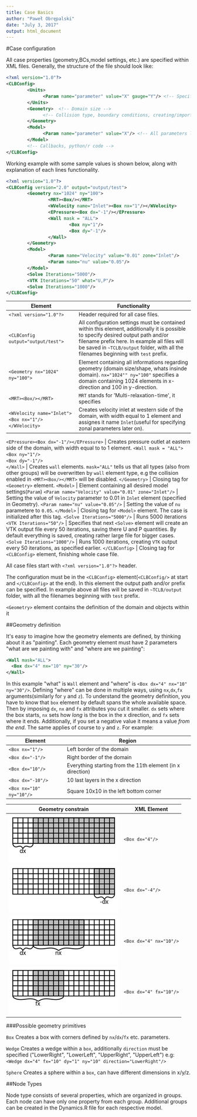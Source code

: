 ```yaml
---
title: Case Basics
author: "Paweł Obrępalski"
date: "July 3, 2017"
output: html_document
---
```


#Case configuration

All case properties (geometry,BCs,model settings, etc.) are specified within XML files. Generally, the structure of the file should look like:
```xml
<?xml version="1.0"?>
<CLBConfig>
        <Units>
              <Param name="parameter" value="X" gauge="Y"/> <!-- Specify relation between LB and real world units here -->
        </Units>
        <Geometry>  <!-- Domain size --> 
              <!-- Collision type, boundary conditions, creating/importing objects -->
        </Geometry>
        <Model>
              <Param name="parameter" value="X"/> <!-- All parameters like velocity, density, viscosity -->
        </Model>
        <!-- Callbacks, python/r code -->
</CLBConfig>
```
Working example with some sample values is shown below, along with explanation of each lines functionality.

```xml
<?xml version="1.0"?>
<CLBConfig version="2.0" output="output/test">
        <Geometry nx="1024" ny="100">
                <MRT><Box/></MRT>
                <WVelocity name="Inlet"><Box nx="1"/></WVelocity>
                <EPressure><Box dx="-1"/></EPressure>
                <Wall mask = "ALL">
                        <Box ny="1"/>
                        <Box dy="-1"/>
                </Wall>
        </Geometry>
        <Model>
                <Param name="Velocity" value="0.01" zone="Inlet"/>
                <Param name="nu" value="0.05"/>
        </Model>
        <Solve Iterations="5000"/>
        <VTK Iterations="50" what="U,P"/>
        <Solve Iterations="1000"/>
</CLBConfig>

```
Element                                         | Functionality
------------------------------------------      | ---------------------------------------------------------------------------------
`<?xml version="1.0"?>`                         | Header required for all case files.
`<CLBConfig output="output/test">`              | All configuration settings must be contained within this element, additionally it is possible to specify desired output path and/or filename prefix here. In example all files will be saved in `~TCLB/output` folder, with all the filenames beginning with `test` prefix.
`<Geometry nx="1024" ny="100">`                 | Element containing all informations regarding geometry (domain size/shape, whats insinde domain). `nx="1024"" ny="100"` specifies a domain containing 1024 elements in x-direction and 100 in y-direction.
`<MRT><Box/></MRT>`                             | `MRT` stands for 'Multi-relaxation-time', it specifies 
`<WVelocity name="Inlet"><Box nx="1"/></WVelocity>`   |Creates velocity inlet at western side of the domain, with width equal to 1 element and assignes it name `Inlet`(useful for specifying zonal parameters later on).
<!--[//]: # (TODO: Orientation)-->
`<EPressure><Box dx="-1"/></EPressure>`           | Creates pressure outlet at eastern side of the domain, with width equal to to 1 element.
`<Wall mask = "ALL">` <br> `<Box ny="1"/>` <br> `<Box dy="-1"/>` <br> `</Wall>`  | Creates `wall` elements. `mask="ALL"` tells us that all types (also from other groups) will be overwritten by `wall` element type, e.g the collision enabled in `<MRT><Box/></MRT>` will be disabled.
`</Geometry>`                                   | Closing tag for `<Geometry>` element.
`<Model>`                                       | Element containing all desired model settings(`Param`)
`<Param name="Velocity" value="0.01" zone="Inlet"/>`               | Setting the value of `Velocity` parameter to 0.01 in `Inlet` element (specified in Geometry).
`<Param name="nu" value="0.05"/>`                           | Setting the value of `nu` parametere to `0.05`.
`</Model>`                                      | Closing tag for `<Model>` element. The case is initialized after this tag.
`<Solve Iterations="5000"/>`                    | Runs 5000 iterations
`<VTK Iterations="50"/>`                        | Specifies that next `<Solve>` element will create an VTK output file every 50 iterations, saving there U and P quantities. By default everything is saved, creating rather large file for bigger cases.
`<Solve Iterations="1000"/>`                    | Runs 1000 iterations, creating `VTK` output every 50 iterations, as specified earlier.
`</CLBConfig>`                                  | Closing tag for `<CLBConfig>` element, finishing whole case file.

All case files start with `<?xml version="1.0"?>` header.

The configuration must be in the `<CLBConfig>` element(`<CLBConfig/>` at start and `</CLBConfig>` at the end). In this element the output path and/or prefix can be specified. In example above all files will be saved in `~TCLB/output` folder, with all the filenames beginning with `test` prefix.

`<Geometry>` element contains the definition of the domain and objects within it



##Geometry definition 

It's easy to imagine how the geometry elements are defined, by thinking about it as "painting". Each geometry element must have 2 parameters "what are we painting with" and "where are we painting":
```xml
<Wall mask="ALL">
  <Box dx="4" nx="10" ny="30"/>
</Wall>
```

In this example "what" is `Wall` element and "where" is `<Box dx="4" nx="10" ny="30"/>`. Defining "where" can be done in multiple ways, using `nx`,`dx`,`fx` arguments(similarly for `y` and `z`). To understand the geometry definition, you have to know that `box` element by default spans the whole available space. Then by imposing `dx`, `nx` and `fx` attributes you cut it smaller. `dx` sets where the box starts, `nx` sets how *long* is the box in the x direction, and `fx` sets where it ends. Additionally, if you set a negative value it means a value *from the end*. The same applies of course to `y` and `z`. For example:

Element | Region
------- | ------------------------------------------
`<Box nx="1"/>` | Left border of the domain
`<Box dx="-1"/>` | Right border of the domain
`<Box dx="10"/>` | Everything starting from the 11th element (in x direction)
`<Box dx="-10"/>` | 10 last layers in the x direction
`<Box nx="10" ny="10"/>` | Square 10x10 in the left bottom corner

Geometry constrain            | XML Element
----------------------------- | ------------------
![box dx](images/box_dx.png)  | `<Box dx="4"/>`
![box dx](images/box_mdx.png) | `<Box dx="-4"/>`
![box dx](images/box_nx.png)  | `<Box dx="4" nx="10"/>`
![box dx](images/box_fx.png)  | `<Box dx="4" fx="10"/>`

###Possible geometry primitives

`Box` Creates a box with corners defined by `nx`/`dx`/`fx` etc. parameters.

`Wedge` Creates a wedge within a `box`, additionally `direction` must be specified ("LowerRight", "LowerLeft", "UpperRight", "UpperLeft") e.g: `<Wedge dx="4" fx="10" dy="1" ny="10" direction="LowerRight"/>`

`Sphere` Creates a sphere within a `box`, can have different dimensions in x/y/z.

##Node Types

Node type consists of several properties, which are organized in groups. Each node can have only one property from each group. Additional groups can be created in the Dynamics.R file for each respective model.




